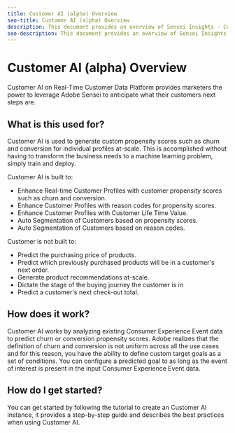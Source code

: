 ```yaml
---
title: Customer AI (alpha) Overview
seo-title: Customer AI (alpha) Overview
description: This document provides an overview of Sensei Insights - Customer AI (Alpha)
seo-description: This document provides an overview of Sensei Insights - Customer AI (Alpha)
---
```


# Customer AI (alpha) Overview

Customer AI on Real-Time Customer Data Platform provides marketers the power to leverage Adobe Sensei to anticipate what their customers next steps are. 

## What is this used for?

Customer AI is used to generate custom propensity scores such as churn and conversion for individual profiles at-scale. This is accomplished without having to transform the business needs to a machine learning problem, simply train and deploy. 

Customer AI is built to:

-   Enhance Real-time Customer Profiles with customer propensity scores such as churn and conversion.
-   Enhance Customer Profiles with reason codes for propensity scores.
-   Enhance Customer Profiles with Customer Life Time Value.
-   Auto Segmentation of Customers based on propensity scores.
-   Auto Segmentation of Customers based on reason codes.

Customer is not built to:

-   Predict the purchasing price of products.
-   Predict which previously purchased products will be in a customer's next order.
-   Generate product recommendations at-scale.
-   Dictate the stage of the buying journey the customer is in
-   Predict a customer's next check-out total.

## How does it work?

Customer AI works by analyzing existing Consumer Experience Event data to predict churn or conversion propensity scores. Adobe realizes that the definition of churn and conversion is not uniform across all the use cases and for this reason, you have the ability to define custom target goals as a set of conditions. You can configure a predicted goal to as long as the event of interest is present in the input Consumer Experience Event data.

## How do I get started?

You can get started by following the tutorial to create an Customer AI instance, it provides a step-by-step guide and describes the best practices when using Customer AI.